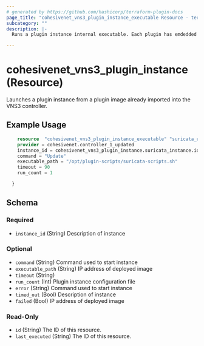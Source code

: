 ```yaml
---
# generated by https://github.com/hashicorp/terraform-plugin-docs
page_title: "cohesivenet_vns3_plugin_instance_executable Resource - terraform-provider-cohesivenet"
subcategory: ""
description: |-
  Runs a plugin instance internal executable. Each plugin has emdedded scripts that can be used to run certain functions inside the plugin instance.

---
```


# cohesivenet_vns3_plugin_instance (Resource)

Launches a plugin instance from a plugin image already imported into the VNS3 controller.

## Example Usage

```terraform
    resource  "cohesivenet_vns3_plugin_instance_executable" "suricata_update" {
    provider = cohesivenet.controller_1_updated
    instance_id = cohesivenet_vns3_plugin_instance.suricata_instance.id
    command = "Update"
    executable_path = "/opt/plugin-scripts/suricata-scripts.sh"
    timeout = 90
    run_count = 1

  }
```

<!-- schema generated by tfplugindocs -->
## Schema

### Required

- `instance_id` (String) Description of instance

### Optional

- `command` (String) Command used to start instance
- `executable_path` (String) IP address of deployed image
- `timeout` (String)
- `run_count` (Int) Plugin instance configuration file
- `error` (String) Command used to start instance
- `timed_out` (Bool) Description of instance
- `failed` (Bool) IP address of deployed image

### Read-Only

- `id` (String) The ID of this resource.
- `last_executed` (String) The ID of this resource.




